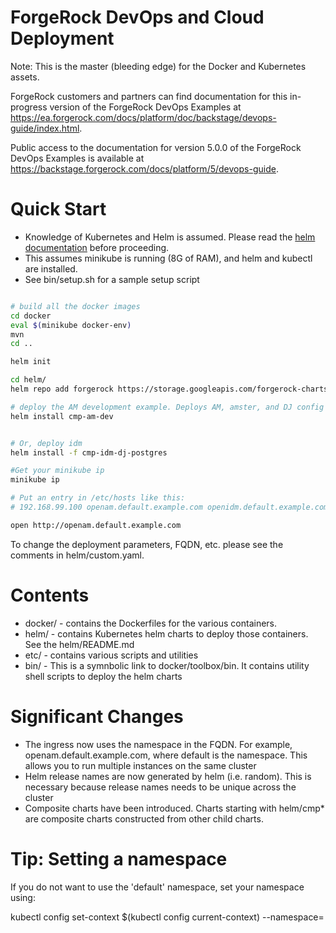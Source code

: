 # ForgeRock DevOps and Cloud Deployment 

Note: This is the master (bleeding edge) for the Docker and Kubernetes assets.

ForgeRock customers and partners can find documentation 
for this in-progress version of the ForgeRock DevOps Examples at 
https://ea.forgerock.com/docs/platform/doc/backstage/devops-guide/index.html.

Public access to the documentation for version 5.0.0 of the ForgeRock DevOps 
Examples is available at https://backstage.forgerock.com/docs/platform/5/devops-guide.


# Quick Start
 
* Knowledge of Kubernetes and Helm is assumed. Please read 
the [helm documentation](https://github.com/kubernetes/helm/blob/master/docs/index.md) before proceeding.
* This assumes minikube is running (8G of RAM), and helm and kubectl are installed. 
* See bin/setup.sh for a sample setup script

```sh

# build all the docker images
cd docker
eval $(minikube docker-env)
mvn
cd ..

helm init

cd helm/
helm repo add forgerock https://storage.googleapis.com/forgerock-charts/

# deploy the AM development example. Deploys AM, amster, and DJ config store.
helm install cmp-am-dev 


# Or, deploy idm 
helm install -f cmp-idm-dj-postgres

#Get your minikube ip
minikube ip

# Put an entry in /etc/hosts like this:
# 192.168.99.100 openam.default.example.com openidm.default.example.com openig.default.example.com

open http://openam.default.example.com


```

To change the deployment parameters, FQDN, etc. please see the comments in helm/custom.yaml.


# Contents 

* docker/ -  contains the Dockerfiles for the various containers. 
* helm/ - contains Kubernetes helm charts to deploy those containers. See the helm/README.md
* etc/ - contains various scripts and utilities
* bin/  - This is a symnbolic link to docker/toolbox/bin. It contains utility shell scripts to deploy the helm charts

# Significant Changes

* The ingress now uses the namespace in the FQDN. For example, openam.default.example.com, where default
is the namespace. This allows you to run multiple instances on the same cluster
* Helm release names are now generated by helm (i.e. random). This is necessary because 
release names needs to be unique across the cluster
* Composite charts have been introduced. Charts starting with helm/cmp* are composite charts constructed from
other child charts.

# Tip: Setting a namespace

If you do not want to use the 'default' namespace, set your namespace using:

kubectl config set-context $(kubectl config current-context) --namespace=<insert-namespace-name-here>
